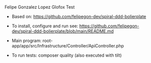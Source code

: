 Felipe Gonzalez Lopez Glofox Test


* Based on: https://github.com/felipegon-dev/spiral-ddd-bolierplate
* To install, configure and run see: https://github.com/felipegon-dev/spiral-ddd-bolierplate/blob/main/README.md 

* Main program: root-app/app/src/Infrastructure/Controller/ApiController.php
* To run tests: composer quality (also executed with tilt)


        